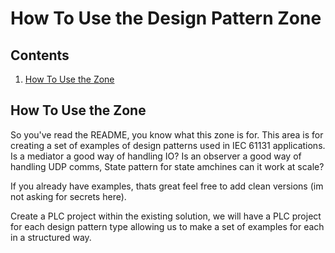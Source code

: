 # How To Use the Design Pattern Zone

## Contents

1. [How To Use the Zone](#how-to-use-the-zone)

## How To Use the Zone

So you've read the README, you know what this zone is for. This area is for creating a set of examples of design patterns used in IEC 61131 applications. Is a mediator a good way of handling IO? Is an observer a good way of handling UDP comms, State pattern for state amchines can it work at scale?

If you already have examples, thats great feel free to add clean versions (im not asking for secrets here).

Create a PLC project within the existing solution, we will have a PLC project for each design pattern type allowing us to make a set of examples for each in a structured way.